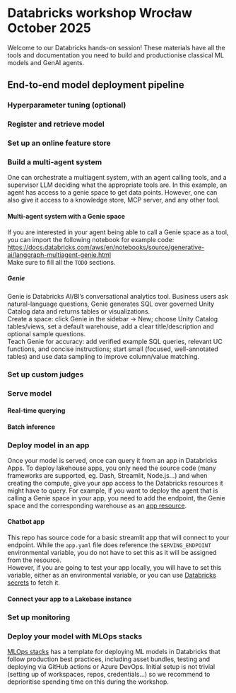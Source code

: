 # Databricks workshop Wrocław October 2025

Welcome to our Databricks hands-on session! These materials have all the tools and documentation you need to build and productionise classical ML models and GenAI agents. 

## End-to-end model deployment pipeline
### Hyperparameter tuning (optional)
### Register and retrieve model 
### Set up an online feature store
### Build a multi-agent system
One can orchestrate a multiagent system, with an agent calling tools, and a supervisor LLM deciding what the appropriate tools are. In this example, an agent has access to a genie space to get data points. However, one can also give it access to a knowledge store, MCP server, and any other tool.
#### Multi-agent system with a Genie space
If you are interested in your agent being able to call a Genie space as a tool, you can import the following notebook for example code: https://docs.databricks.com/aws/en/notebooks/source/generative-ai/langgraph-multiagent-genie.html \
Make sure to fill all the `TODO` sections.
##### Genie
Genie is Databricks AI/BI’s conversational analytics tool. Business users ask natural-language questions, Genie generates SQL over governed Unity Catalog data and returns tables or visualizations.\
Create a space: click Genie in the sidebar → New; choose Unity Catalog tables/views, set a default warehouse, add a clear title/description and optional sample questions.\
Teach Genie for accuracy: add verified example SQL queries, relevant UC functions, and concise instructions; start small (focused, well-annotated tables) and use data sampling to improve column/value matching. 
### Set up custom judges
### Serve model
#### Real-time querying
#### Batch inference
### Deploy model in an app
Once your model is served, once can query it from an app in Databricks Apps. To deploy lakehouse apps, you only need the source code (many frameworks are supported, eg. Dash, Streamlit, Node.js...) and when creating the compute,  give your app access to the Databricks resources it might have to query. For example, if you want to deploy the agent that is calling a Genie space in your app, you need to add the endpoint, the Genie space and the corresponding warehouse as an [app resource](https://docs.databricks.com/aws/en/dev-tools/databricks-apps/resources). 
#### Chatbot app
This repo has source code for a basic streamlit app that will connect to your endpoint. While the `app.yaml` file does reference the `SERVING_ENDPOINT` environmental variable, you do not have to set this as it will be assigned from the resource.\
However, if you are going to test your app locally, you will have to set this variable, either as an environmental variable, or you can use [Databricks secrets](https://docs.databricks.com/aws/en/security/secrets/) to fetch it.
#### Connect your app to a Lakebase instance
### Set up monitoring
### Deploy your model with MLOps stacks
[MLOps stacks](https://github.com/databricks/mlops-stacks) has a template for deploying ML models in Databricks that follow production best practices, including asset bundles, testing and deploying via GitHub actions or Azure DevOps. 
Initial setup is not trivial (setting up of workspaces, repos, credentials...) so we recommend to deprioritise spending time on this during the workshop.


